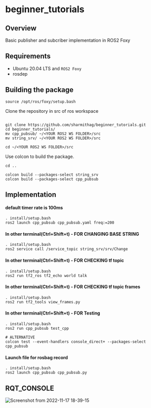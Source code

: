 # beginner_tutorials

## Overview
Basic publisher and subcriber implementation in ROS2 Foxy

## Requirements
- Ubuntu 20.04 LTS and `ROS2 Foxy`
- rosdep

## Building the package

```
source /opt/ros/foxy/setup.bash
```

Clone the repository in src of ros workspace
```

git clone https://github.com/sharmithag/beginner_tutorials.git
cd beginner_tutorials/
mv cpp_pubsub/ ~/<YOUR ROS2 WS FOLDER>/src
mv string_srv/ ~/<YOUR ROS2 WS FOLDER>/src

cd ~/<YOUR ROS2 WS FOLDER>/src

```
Use colcon to build the package.
```
cd ..

colcon build --packages-select string_srv
colcon build --packages-select cpp_pubsub

```
## Implementation
#### default timer rate is 100ms
```
. install/setup.bash
ros2 launch cpp_pubsub cpp_pubsub.yaml freq:=200
```
#### In other terminal(Ctrl+Shift+t) - FOR CHANGING BASE STRING
```
. install/setup.bash
ros2 service call /service_topic string_srv/srv/Change
```
#### In other terminal(Ctrl+Shift+t) - FOR CHECKING tf topic
```
. install/setup.bash
ros2 run tf2_ros tf2_echo world talk
```
#### In other terminal(Ctrl+Shift+t) - FOR CHECKING tf topic frames
```
. install/setup.bash
ros2 run tf2_tools view_frames.py
```
#### In other terminal(Ctrl+Shift+t) - FOR Testing
```
. install/setup.bash
ros2 run cpp_pubsub test_cpp

# ALTERNATIVE
colcon test --event-handlers console_direct+ --packages-select cpp_pubsub

```
#### Launch file for rosbag record
```
. install/setup.bash
ros2 launch cpp_pubsub cpp_pubsub.py
```

## RQT_CONSOLE
![Screenshot from 2022-11-17 18-39-15](https://user-images.githubusercontent.com/90351952/202583023-bf5046e9-4380-4a2a-9ac2-54dd59fda0d3.png)

